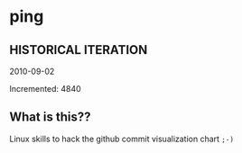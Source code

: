 # ping

## HISTORICAL ITERATION
2010-09-02

Incremented: 4840

## What is this?? 
Linux skills to hack the github commit visualization chart `;-)`
